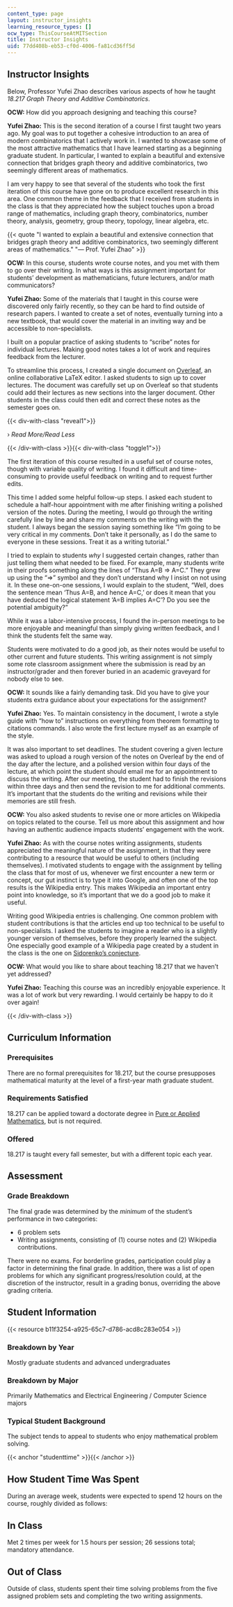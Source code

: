 ```yaml
---
content_type: page
layout: instructor_insights
learning_resource_types: []
ocw_type: ThisCourseAtMITSection
title: Instructor Insights
uid: 77dd408b-eb53-cf0d-4006-fa81cd36ff5d
---
```


Instructor Insights
-------------------

Below, Professor Yufei Zhao describes various aspects of how he taught _18.217 Graph Theory and Additive Combinatorics_.

**OCW:** How did you approach designing and teaching this course?

**Yufei Zhao:** This is the second iteration of a course I first taught two years ago. My goal was to put together a cohesive introduction to an area of modern combinatorics that I actively work in. I wanted to showcase some of the most attractive mathematics that I have learned starting as a beginning graduate student. In particular, I wanted to explain a beautiful and extensive connection that bridges graph theory and additive combinatorics, two seemingly different areas of mathematics. 

I am very happy to see that several of the students who took the first iteration of this course have gone on to produce excellent research in this area. One common theme in the feedback that I received from students in the class is that they appreciated how the subject touches upon a broad range of mathematics, including graph theory, combinatorics, number theory, analysis, geometry, group theory, topology, linear algebra, etc.

{{< quote "I wanted to explain a beautiful and extensive connection that bridges graph theory and additive combinatorics, two seemingly different areas of mathematics." "— Prof. Yufei Zhao" >}}

**OCW:** In this course, students wrote course notes, and you met with them to go over their writing. In what ways is this assignment important for students’ development as mathematicians, future lecturers, and/or math communicators?

**Yufei Zhao:** Some of the materials that I taught in this course were discovered only fairly recently, so they can be hard to find outside of research papers. I wanted to create a set of notes, eventually turning into a new textbook, that would cover the material in an inviting way and be accessible to non-specialists.

I built on a popular practice of asking students to “scribe” notes for individual lectures. Making good notes takes a lot of work and requires feedback from the lecturer.

To streamline this process, I created a single document on [Overleaf](http://overleaf.com), an online collaborative LaTeX editor. I asked students to sign up to cover lectures. The document was carefully set up on Overleaf so that students could add their lectures as new sections into the larger document. Other students in the class could then edit and correct these notes as the semester goes on.

{{< div-with-class "reveal1">}}

› _Read More/Read Less_

{{< /div-with-class >}}{{< div-with-class "toggle1">}}

The first iteration of this course resulted in a useful set of course notes, though with variable quality of writing. I found it difficult and time-consuming to provide useful feedback on writing and to request further edits.

This time I added some helpful follow-up steps. I asked each student to schedule a half-hour appointment with me after finishing writing a polished version of the notes. During the meeting, I would go through the writing carefully line by line and share my comments on the writing with the student. I always began the session saying something like “I’m going to be very critical in my comments. Don’t take it personally, as I do the same to everyone in these sessions. Treat it as a writing tutorial.” 

I tried to explain to students _why_ I suggested certain changes, rather than just telling them what needed to be fixed. For example, many students write in their proofs something along the lines of “Thus A=B ⇒ A=C.” They grew up using the “⇒” symbol and they don’t understand why I insist on not using it. In these one-on-one sessions, I would explain to the student, “Well, does the sentence mean ‘Thus A=B, and hence A=C,’ or does it mean that you have deduced the logical statement ‘A=B implies A=C’? Do you see the potential ambiguity?”

While it was a labor-intensive process, I found the in-person meetings to be more enjoyable and meaningful than simply giving written feedback, and I think the students felt the same way.

Students were motivated to do a good job, as their notes would be useful to other current and future students. This writing assignment is not simply some rote classroom assignment where the submission is read by an instructor/grader and then forever buried in an academic graveyard for nobody else to see.

**OCW:** It sounds like a fairly demanding task. Did you have to give your students extra guidance about your expectations for the assignment?

**Yufei Zhao:** Yes. To maintain consistency in the document, I wrote a style guide with “how to” instructions on everything from theorem formatting to citations commands. I also wrote the first lecture myself as an example of the style.

It was also important to set deadlines. The student covering a given lecture was asked to upload a rough version of the notes on Overleaf by the end of the day after the lecture, and a polished version within four days of the lecture, at which point the student should email me for an appointment to discuss the writing. After our meeting, the student had to finish the revisions within three days and then send the revision to me for additional comments. It’s important that the students do the writing and revisions while their memories are still fresh.

**OCW:** You also asked students to revise one or more articles on Wikipedia on topics related to the course. Tell us more about this assignment and how having an authentic audience impacts students’ engagement with the work.

**Yufei Zhao:** As with the course notes writing assignments, students appreciated the meaningful nature of the assignment, in that they were contributing to a resource that would be useful to others (including themselves). I motivated students to engage with the assignment by telling the class that for most of us, whenever we first encounter a new term or concept, our gut instinct is to type it into Google, and often one of the top results is the Wikipedia entry. This makes Wikipedia an important entry point into knowledge, so it’s important that we do a good job to make it useful.

Writing good Wikipedia entries is challenging. One common problem with student contributions is that the articles end up too technical to be useful to non-specialists. I asked the students to imagine a reader who is a slightly younger version of themselves, before they properly learned the subject. One especially good example of a Wikipedia page created by a student in the class is the one on [Sidorenko’s conjecture](https://en.wikipedia.org/wiki/Sidorenko%27s_conjecture). 

**OCW:** What would you like to share about teaching 18.217 that we haven’t yet addressed?

**Yufei Zhao:** Teaching this course was an incredibly enjoyable experience. It was a lot of work but very rewarding. I would certainly be happy to do it over again!

{{< /div-with-class >}}

Curriculum Information
----------------------

### Prerequisites

There are no formal prerequisites for 18.217, but the course presupposes mathematical maturity at the level of a first-year math graduate student.

### Requirements Satisfied

18.217 can be applied toward a doctorate degree in [Pure or Applied Mathematics](http://math.mit.edu/academics/grad/index.php), but is not required.

### Offered

18.217 is taught every fall semester, but with a different topic each year.

Assessment
----------

### Grade Breakdown

The final grade was determined by the _minimum_ of the student’s performance in two categories:

*   6 problem sets
*   Writing assignments, consisting of (1) course notes and (2) Wikipedia contributions.

There were no exams. For borderline grades, participation could play a factor in determining the final grade. In addition, there was a list of open problems for which any significant progress/resolution could, at the discretion of the instructor, result in a grading bonus, overriding the above grading criteria.

Student Information
-------------------

{{< resource b11f3254-a925-65c7-d786-acd8c283e054 >}}

### Breakdown by Year

Mostly graduate students and advanced undergraduates

### Breakdown by Major

Primarily Mathematics and Electrical Engineering / Computer Science majors

### Typical Student Background

The subject tends to appeal to students who enjoy mathematical problem solving.

{{< anchor "studenttime" >}}{{< /anchor >}}

How Student Time Was Spent
--------------------------

During an average week, students were expected to spend 12 hours on the course, roughly divided as follows:

In Class
--------

Met 2 times per week for 1.5 hours per session; 26 sessions total; mandatory attendance.

Out of Class
------------

Outside of class, students spent their time solving problems from the five assigned problem sets and completing the two writing assignments.